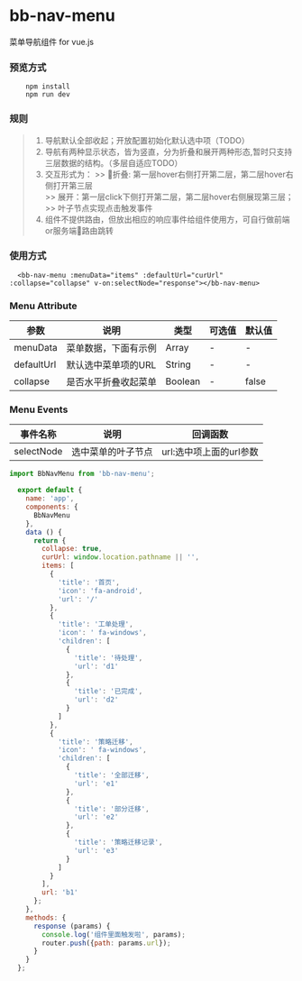 # bb-nav-menu
菜单导航组件  for vue.js

### 预览方式
```
	npm install
	npm run dev
```

### 规则

  > 1. 导航默认全部收起；开放配置初始化默认选中项（TODO）
  > 2. 导航有两种显示状态，皆为竖直，分为折叠和展开两种形态,暂时只支持三层数据的结构。（多层自适应TODO）
  > 3. 交互形式为：
    >> 折叠: 第一层hover右侧打开第二层，第二层hover右侧打开第三层</br>
    >> 展开：第一层click下侧打开第二层，第二层hover右侧展现第三层；</br>
    >> 叶子节点实现点击触发事件 </br>
  > 4. 组件不提供路由，但放出相应的响应事件给组件使用方，可自行做前端or服务端路由跳转

### 使用方式

```template
  <bb-nav-menu :menuData="items" :defaultUrl="curUrl" :collapse="collapse" v-on:selectNode="response"></bb-nav-menu>
```

### Menu Attribute
|参数|说明|类型|可选值|默认值|
|---|---|---|---|---|
|menuData| 菜单数据，下面有示例 |Array| - | - |
|defaultUrl|默认选中菜单项的URL|String| - | - |
|collapse|是否水平折叠收起菜单|Boolean|-|false|

### Menu Events
|事件名称|说明|回调函数|
|---|---|---|
|selectNode| 选中菜单的叶子节点 |url:选中项上面的url参数|

```JavaScript
import BbNavMenu from 'bb-nav-menu';

  export default {
    name: 'app',
    components: {
      BbNavMenu
    },
    data () {
      return {
        collapse: true,
        curUrl: window.location.pathname || '',
        items: [
          {
            'title': '首页',
            'icon': 'fa-android',
            'url': '/'
          },
          {
            'title': '工单处理',
            'icon': ' fa-windows',
            'children': [
              {
                'title': '待处理',
                'url': 'd1'
              },
              {
                'title': '已完成',
                'url': 'd2'
              }
            ]
          },
          {
            'title': '策略迁移',
            'icon': ' fa-windows',
            'children': [
              {
                'title': '全部迁移',
                'url': 'e1'
              },
              {
                'title': '部分迁移',
                'url': 'e2'
              },
              {
                'title': '策略迁移记录',
                'url': 'e3'
              }
            ]
          }
        ],
        url: 'b1'
      };
    },
    methods: {
      response (params) {
        console.log('组件里面触发啦', params);
        router.push({path: params.url});
      }
    }
  };

```